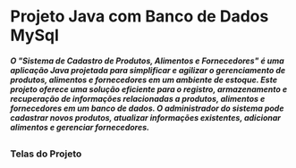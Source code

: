 # Projeto Java com Banco de Dados MySql

<h5>O <strong>"Sistema de Cadastro de Produtos, Alimentos e Fornecedores"</strong> é uma aplicação Java projetada para simplificar e agilizar o gerenciamento de produtos, alimentos e fornecedores em um ambiente de estoque. Este projeto oferece uma solução eficiente para o registro, armazenamento e recuperação de informações relacionadas a produtos, alimentos e fornecedores em um banco de dados. O administrador do sistema pode cadastrar novos produtos, atualizar informações existentes, adicionar alimentos e gerenciar fornecedores.</h5>

##
### Telas do Projeto
